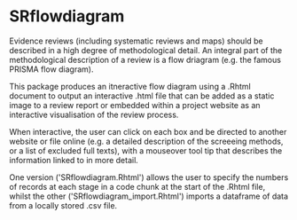 # SRflowdiagram

Evidence reviews (including systematic reviews and maps) should be described in a high degree of methodological detail. An integral part of the methodological description of a review is a flow driagram (e.g. the famous PRISMA flow diagram). 

This package produces an itneractive flow diagram using a .Rhtml document to output an interactive .html file that can be added as a static image to a review report or embedded within a project website as an interactive visualisation of the review process. 

When interactive, the user can click on each box and be directed to another website or file online (e.g. a detailed description of the screeeing methods, or a list of excluded full texts), with a mouseover tool tip that describes the information linked to in more detail. 

One version ('SRflowdiagram.Rhtml') allows the user to specify the numbers of records at each stage in a code chunk at the start of the .Rhtml file, whilst the other ('SRflowdiagram_import.Rhtml') imports a dataframe of data from a locally stored .csv file.
